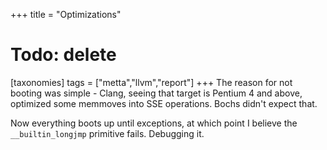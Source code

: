 +++
title = "Optimizations"
# Todo: delete
[taxonomies]
tags = ["metta","llvm","report"]
+++
The reason for not booting was simple - Clang, seeing that target is Pentium 4 and above, optimized some memmoves into SSE operations. Bochs didn't expect that.

Now everything boots up until exceptions, at which point I believe the `__builtin_longjmp` primitive fails. Debugging it.
